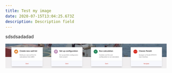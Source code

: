 ```yaml
---
title: Test my image
date: 2020-07-15T13:04:25.673Z
description: Description field
---
```

sdsdsadadad



![test](screen-shot-2020-05-29-at-9.59.55-am.png "test")